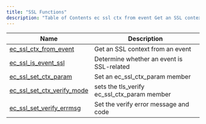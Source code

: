 ```yaml
---
title: "SSL Functions"
description: "Table of Contents ec ssl ctx from event Get an SSL context from an event ec ssl is event ssl Determine whether an event is SSL related ec ssl set ctx param Set an ec ssl ctx param member ec ssl set ctx verify mode sets the tls verify ec..."
---
```



| Name                                                                                                                | Description                                 |
|---------------------------------------------------------------------------------------------------------------------|---------------------------------------------|
| [ec_ssl_ctx_from_event](/momentum/3/3-api/apis-ec-ssl-ctx-from-event)           | Get an SSL context from an event            |
| [ec_ssl_is_event_ssl](/momentum/3/3-api/apis-ec-ssl-is-event-ssl)               | Determine whether an event is SSL-related   |
| [ec_ssl_set_ctx_param](/momentum/3/3-api/apis-ec-ssl-set-ctx-param)             | Set an ec_ssl_ctx_param member              |
| [ec_ssl_set_ctx_verify_mode](/momentum/3/3-api/apis-ec-ssl-set-ctx-verify-mode) | sets the tls_verify ec_ssl_ctx_param member |
| [ec_ssl_set_verify_errmsg](/momentum/3/3-api/apis-ec-ssl-set-verify-errmsg)     | Set the verify error message and code       |
